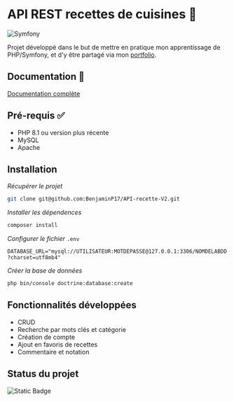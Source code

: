 # API REST recettes de cuisines :fork_and_knife:
![Symfony](https://img.shields.io/badge/symfony-%23000000.svg?style=for-the-badge&logo=symfony&logoColor=white)

Projet développé dans le but de mettre en pratique mon apprentissage de PHP/Symfony, et d'y être partagé via mon [portfolio](https://www.benjaminpelissier.com).


## Documentation 📖

[Documentation complète](https://linktodocumentation)

## Pré-requis :white_check_mark:

- PHP 8.1 ou version plus récente 
- MySQL
- Apache

## Installation

_Récupérer le projet_

```sh
git clone git@github.com:BenjaminP17/API-recette-V2.git
```

_Installer les dépendences_ 

```sh
composer install
```

_Configurer le fichier_ `.env`

`DATABASE_URL="mysql://UTILISATEUR:MOTDEPASSE@127.0.0.1:3306/NOMDELABDD?charset=utf8mb4"`

_Créer la base de données_

```sh
php bin/console doctrine:database:create
```

## Fonctionnalités développées

- CRUD
- Recherche par mots clés et catégorie
- Création de compte
- Ajout en favoris de recettes
- Commentaire et notation

## Status du projet

![Static Badge](https://img.shields.io/badge/En%20cours-green)

